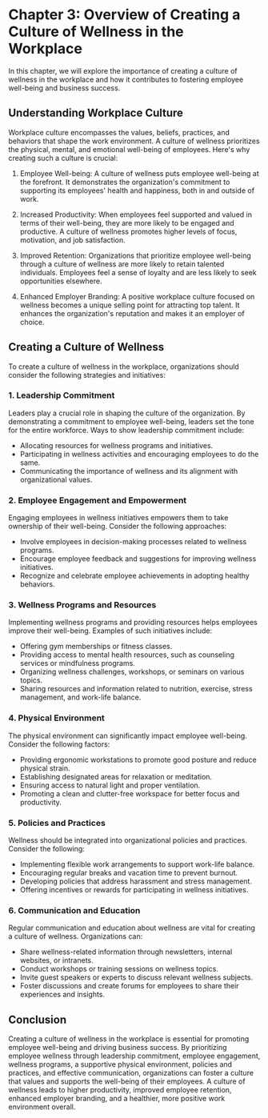 Chapter 3: Overview of Creating a Culture of Wellness in the Workplace
======================================================================

In this chapter, we will explore the importance of creating a culture of wellness in the workplace and how it contributes to fostering employee well-being and business success.

Understanding Workplace Culture
-------------------------------

Workplace culture encompasses the values, beliefs, practices, and behaviors that shape the work environment. A culture of wellness prioritizes the physical, mental, and emotional well-being of employees. Here's why creating such a culture is crucial:

1. Employee Well-being: A culture of wellness puts employee well-being at the forefront. It demonstrates the organization's commitment to supporting its employees' health and happiness, both in and outside of work.

2. Increased Productivity: When employees feel supported and valued in terms of their well-being, they are more likely to be engaged and productive. A culture of wellness promotes higher levels of focus, motivation, and job satisfaction.

3. Improved Retention: Organizations that prioritize employee well-being through a culture of wellness are more likely to retain talented individuals. Employees feel a sense of loyalty and are less likely to seek opportunities elsewhere.

4. Enhanced Employer Branding: A positive workplace culture focused on wellness becomes a unique selling point for attracting top talent. It enhances the organization's reputation and makes it an employer of choice.

Creating a Culture of Wellness
------------------------------

To create a culture of wellness in the workplace, organizations should consider the following strategies and initiatives:

### 1. Leadership Commitment

Leaders play a crucial role in shaping the culture of the organization. By demonstrating a commitment to employee well-being, leaders set the tone for the entire workforce. Ways to show leadership commitment include:

* Allocating resources for wellness programs and initiatives.
* Participating in wellness activities and encouraging employees to do the same.
* Communicating the importance of wellness and its alignment with organizational values.

### 2. Employee Engagement and Empowerment

Engaging employees in wellness initiatives empowers them to take ownership of their well-being. Consider the following approaches:

* Involve employees in decision-making processes related to wellness programs.
* Encourage employee feedback and suggestions for improving wellness initiatives.
* Recognize and celebrate employee achievements in adopting healthy behaviors.

### 3. Wellness Programs and Resources

Implementing wellness programs and providing resources helps employees improve their well-being. Examples of such initiatives include:

* Offering gym memberships or fitness classes.
* Providing access to mental health resources, such as counseling services or mindfulness programs.
* Organizing wellness challenges, workshops, or seminars on various topics.
* Sharing resources and information related to nutrition, exercise, stress management, and work-life balance.

### 4. Physical Environment

The physical environment can significantly impact employee well-being. Consider the following factors:

* Providing ergonomic workstations to promote good posture and reduce physical strain.
* Establishing designated areas for relaxation or meditation.
* Ensuring access to natural light and proper ventilation.
* Promoting a clean and clutter-free workspace for better focus and productivity.

### 5. Policies and Practices

Wellness should be integrated into organizational policies and practices. Consider the following:

* Implementing flexible work arrangements to support work-life balance.
* Encouraging regular breaks and vacation time to prevent burnout.
* Developing policies that address harassment and stress management.
* Offering incentives or rewards for participating in wellness initiatives.

### 6. Communication and Education

Regular communication and education about wellness are vital for creating a culture of wellness. Organizations can:

* Share wellness-related information through newsletters, internal websites, or intranets.
* Conduct workshops or training sessions on wellness topics.
* Invite guest speakers or experts to discuss relevant wellness subjects.
* Foster discussions and create forums for employees to share their experiences and insights.

Conclusion
----------

Creating a culture of wellness in the workplace is essential for promoting employee well-being and driving business success. By prioritizing employee wellness through leadership commitment, employee engagement, wellness programs, a supportive physical environment, policies and practices, and effective communication, organizations can foster a culture that values and supports the well-being of their employees. A culture of wellness leads to higher productivity, improved employee retention, enhanced employer branding, and a healthier, more positive work environment overall.
